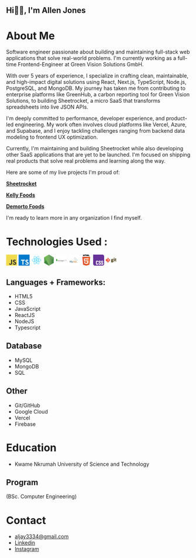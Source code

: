 

​<h2><p>Hi👋🏻, I'm Allen Jones</p></h2>
 

# About Me
Software engineer passionate about building and maintaining full-stack web applications that solve real-world problems. I'm currently working as a full-time Frontend-Engineer at Green Vision Solutions GmbH.

With over 5 years of experience, I specialize in crafting clean, maintainable, and high-impact digital solutions using React, Next.js, TypeScript, Node.js, PostgreSQL, and MongoDB. My journey has taken me from contributing to enterprise platforms like GreenHub, a carbon reporting tool for Green Vision Solutions, to building Sheetrocket, a micro SaaS that transforms spreadsheets into live JSON APIs.

I'm deeply committed to performance, developer experience, and product-led engineering. My work often involves cloud platforms like Vercel, Azure, and Supabase, and I enjoy tackling challenges ranging from backend data modeling to frontend UX optimization.

Currently, I'm maintaining and building Sheetrocket while also developing other SaaS applications that are yet to be launched. I'm focused on shipping real products that solve real problems and learning along the way.

<p>Here are some of my live projects I'm proud of:</p>
<p><b><a href="https://sheetrocket.com/">Sheetrocket</a></b></p>
<p><b><a href="https://kelly-foods.web.app/">Kelly Foods</a></b></p>
<p><b><a href="https://demorto-foods.web.app/">Demorto Foods</a></b></p>


<p>I'm ready to learn more in any organization I find myself.</p>


# Technologies Used :
<code><img height="30" src="https://raw.githubusercontent.com/github/explore/80688e429a7d4ef2fca1e82350fe8e3517d3494d/topics/javascript/javascript.png"></code>
<code><img height="30" src="https://raw.githubusercontent.com/github/explore/80688e429a7d4ef2fca1e82350fe8e3517d3494d/topics/typescript/typescript.png"></code>
<code><img height="30" src="https://raw.githubusercontent.com/github/explore/80688e429a7d4ef2fca1e82350fe8e3517d3494d/topics/react/react.png"></code>
<code><img height="30" src="https://raw.githubusercontent.com/github/explore/80688e429a7d4ef2fca1e82350fe8e3517d3494d/topics/nodejs/nodejs.png"></code>
<code><img height="30" src="https://raw.githubusercontent.com/github/explore/80688e429a7d4ef2fca1e82350fe8e3517d3494d/topics/mongodb/mongodb.png"></code>
<code><img height="30" src="https://raw.githubusercontent.com/github/explore/80688e429a7d4ef2fca1e82350fe8e3517d3494d/topics/mysql/mysql.png"></code>
<code><img height="30" src="https://raw.githubusercontent.com/github/explore/80688e429a7d4ef2fca1e82350fe8e3517d3494d/topics/html/html.png"></code>
<code><img height="30" src="https://raw.githubusercontent.com/github/explore/80688e429a7d4ef2fca1e82350fe8e3517d3494d/topics/css/css.png"></code>
<code><img height="30" src="https://raw.githubusercontent.com/github/explore/80688e429a7d4ef2fca1e82350fe8e3517d3494d/topics/git/git.png"></code>





## Languages + Frameworks: 
- HTML5
- CSS
- JavaScript
- ReactJS
- NodeJS
- Typescript
## Database
- MySQL
- MongoDB
- SQL

## Other
- Git/GitHub
- Google Cloud
- Vercel
- Firebase


# Education
- Kwame Nkrumah University of Science  and Technology
## Program
(BSc. Computer Engineering)

# Contact
- aljay3334@gmail.com
- <a href='https://www.linkedin.com/in/allen-jones-b799b7171'>Linkedin</a>
- <a href='https://www.instagram.com/_allenjones/'>Instagram</a>
